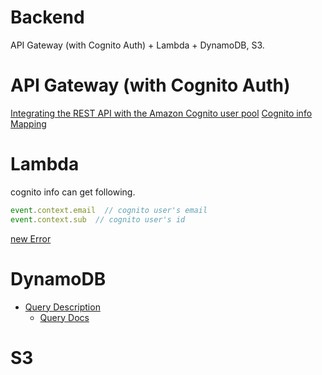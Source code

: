 # Backend

API Gateway (with Cognito Auth) + Lambda + DynamoDB, S3.

# API Gateway (with Cognito Auth)
[Integrating the REST API with the Amazon Cognito user pool](https://docs.aws.amazon.com/ja_jp/apigateway/latest/developerguide/apigateway-enable-cognito-user-pool.html)
[Cognito info Mapping](https://docs.aws.amazon.com/ja_jp/apigateway/latest/developerguide/api-gateway-mapping-template-reference.html)

# Lambda
cognito info can get following.

```js
event.context.email  // cognito user's email
event.context.sub  // cognito user's id
```

[new Error](https://docs.aws.amazon.com/ja_jp/lambda/latest/dg/typescript-exceptions.html)

# DynamoDB
* [Query Description](https://docs.aws.amazon.com/ja_jp/amazondynamodb/latest/developerguide/GettingStarted.Query.html)
  * [Query Docs](https://docs.aws.amazon.com/AWSJavaScriptSDK/v3/latest/Package/-aws-sdk-lib-dynamodb/Class/QueryCommand/)

# S3

